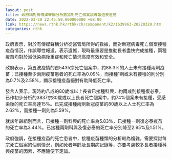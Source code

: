 ```yaml
---
layout: post
title: 政府稱對有傳媒聲稱分析數據對死亡個案誤導報道表遺憾
date: 2022-03-20 22:45:59.000000000 +08:00
link: https://news.rthk.hk/rthk/ch/component/k2/1639963-20220320.htm
categories: rthk
---
```


政府表示，對於有傳媒聲稱分析從醫管局所得的數據，而對新冠病毒死亡個案接種疫苗情況，作誤導性報道，表示遺憾，現時最重要是推動長者盡快完成接種，兩種疫苗均對於減低染病後重症和死亡情況高度有效和安全。

政府表示，第五波疫情的首5435宗死亡個案中，約88.3%的人士未有接種兩劑疫苗；已接種至少兩劑疫苗患者的死亡率為0.09%，而接種1劑或未有接種的則分別為0.7%及2.58%，顯示接種疫苗絕對有助降低死亡率。

發言人表示，現時約八成的80歲或以上長者已接種科興，約兩成則接種復必泰。已作初步分析的3837宗80歲或以上長者死亡個案中，約74%個案未有接種，受感染後的死亡率高達15%。已完成接種兩劑新冠疫苗的80歲以上人士死亡率為2.62%，而接種一劑則為5.59%。

就該年齡組別而言，已接種一劑科興的死亡率為5.83%，已接種一劑復必泰疫苗的死亡率為3.44%。已接種兩劑科興及復必泰的死亡率分別降至2.95%及1.51%。

政府強調，在接種疫苗的死亡患者中，接種疫苗種類的分析較為複雜，需要探討每宗死亡個案的個別情況，例如死者年齡及長期病記錄等，亦要考慮較多長者接種科興疫苗的因素，不應隨便下定論。
